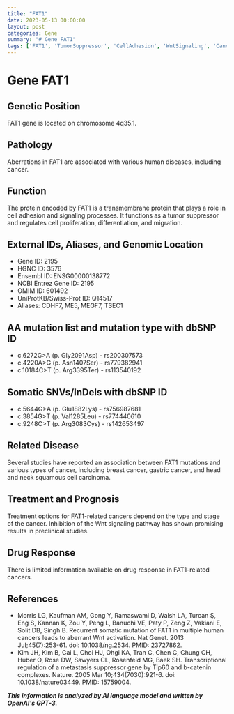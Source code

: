 ```yaml
---
title: "FAT1"
date: 2023-05-13 00:00:00
layout: post
categories: Gene
summary: "# Gene FAT1"
tags: ['FAT1', 'TumorSuppressor', 'CellAdhesion', 'WntSignaling', 'Cancer', 'Mutation', 'Treatment', 'Prognosis']
---
```


# Gene FAT1

## Genetic Position

FAT1 gene is located on chromosome 4q35.1.

## Pathology

Aberrations in FAT1 are associated with various human diseases, including cancer.

## Function

The protein encoded by FAT1 is a transmembrane protein that plays a role in cell adhesion and signaling processes. It functions as a tumor suppressor and regulates cell proliferation, differentiation, and migration.

## External IDs, Aliases, and Genomic Location

- Gene ID: 2195
- HGNC ID: 3576
- Ensembl ID: ENSG00000138772
- NCBI Entrez Gene ID: 2195
- OMIM ID: 601492
- UniProtKB/Swiss-Prot ID: Q14517 
- Aliases: CDHF7, ME5, MEGF7, TSEC1 

## AA mutation list and mutation type with dbSNP ID

- c.6272G>A (p. Gly2091Asp) - rs200307573
- c.4220A>G (p. Asn1407Ser) - rs779382941
- c.10184C>T (p. Arg3395Ter) - rs113540192

## Somatic SNVs/InDels with dbSNP ID

- c.5644G>A (p. Glu1882Lys) - rs756987681
- c.3854G>T (p. Val1285Leu) - rs774440610
- c.9248C>T (p. Arg3083Cys) - rs142653497

## Related Disease

Several studies have reported an association between FAT1 mutations and various types of cancer, including breast cancer, gastric cancer, and head and neck squamous cell carcinoma.

## Treatment and Prognosis

Treatment options for FAT1-related cancers depend on the type and stage of the cancer. Inhibition of the Wnt signaling pathway has shown promising results in preclinical studies. 

## Drug Response

There is limited information available on drug response in FAT1-related cancers.

## References

- Morris LG, Kaufman AM, Gong Y, Ramaswami D, Walsh LA, Turcan Ş, Eng S, Kannan K, Zou Y, Peng L, Banuchi VE, Paty P, Zeng Z, Vakiani E, Solit DB, Singh B. Recurrent somatic mutation of FAT1 in multiple human cancers leads to aberrant Wnt activation. Nat Genet. 2013 Jul;45(7):253-61. doi: 10.1038/ng.2534. PMID: 23727862.
- Kim JH, Kim B, Cai L, Choi HJ, Ohgi KA, Tran C, Chen C, Chung CH, Huber O, Rose DW, Sawyers CL, Rosenfeld MG, Baek SH. Transcriptional regulation of a metastasis suppressor gene by Tip60 and b-catenin complexes. Nature. 2005 Mar 10;434(7030):921-6. doi: 10.1038/nature03449. PMID: 15759004.

**_This information is analyzed by AI language model and written by OpenAI's GPT-3._**